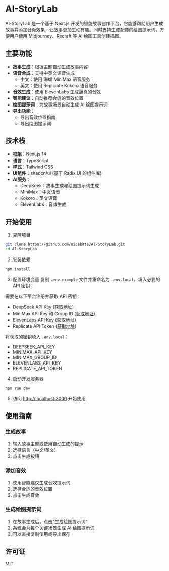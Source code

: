 # AI-StoryLab

AI-StoryLab 是一个基于 Next.js 开发的智能故事创作平台，它能够帮助用户生成故事并添加音频效果，让故事更加生动有趣。同时支持生成配套的绘图提示词，方便用户使用 Midjourney、Recraft 等 AI 绘图工具创建插图。

## 主要功能

- **故事生成**：根据主题自动生成故事内容
- **语音合成**：支持中英文语音生成
  - 中文：使用 海螺 MiniMax 语音服务
  - 英文：使用 Replicate Kokoro 语音服务
- **音效生成**：使用 ElevenLabs 生成逼真的音效
- **智能建议**：自动推荐合适的音效位置
- **绘图提示词**：为故事场景自动生成 AI 绘图提示词
- **导出功能**：
  - 导出音效位置指南
  - 导出绘图提示词

## 技术栈

- **框架**：Next.js 14
- **语言**：TypeScript
- **样式**：Tailwind CSS
- **UI组件**：shadcn/ui (基于 Radix UI 的组件库)
- **AI服务**：
  - DeepSeek：故事生成和绘图提示词生成
  - MiniMax：中文语音
  - Kokoro：英文语音
  - ElevenLabs：音效生成

## 开始使用

1. 克隆项目
```bash
git clone https://github.com/nicekate/Al-StoryLab.git
cd Al-StoryLab
```

2. 安装依赖
```bash
npm install
```

3. 配置环境变量
复制 `.env.example` 文件并重命名为 `.env.local`，填入必要的 API 密钥：

需要在以下平台注册并获取 API 密钥：
- DeepSeek API Key ([获取地址](https://api-docs.deepseek.com/zh-cn/))
- MiniMax API Key 和 Group ID ([获取地址](https://platform.minimaxi.com/))
- ElevenLabs API Key ([获取地址](https://elevenlabs.io))
- Replicate API Token ([获取地址](https://replicate.com/))

将获取的密钥填入 `.env.local`：
- DEEPSEEK_API_KEY
- MINIMAX_API_KEY
- MINIMAX_GROUP_ID
- ELEVENLABS_API_KEY
- REPLICATE_API_TOKEN

4. 启动开发服务器
```bash
npm run dev
```

5. 访问 [http://localhost:3000](http://localhost:3000) 开始使用

## 使用指南

### 生成故事
1. 输入故事主题或使用自动生成的提示
2. 选择语言（中文/英文）
3. 点击生成按钮

### 添加音效
1. 使用智能建议生成音效提示词
2. 选择合适的音效位置
3. 点击生成音效

### 生成绘图提示词
1. 在故事生成后，点击"生成绘图提示词"
2. 系统会为每个关键场景生成 AI 绘图提示词
3. 可以直接复制使用或导出保存

## 许可证

MIT